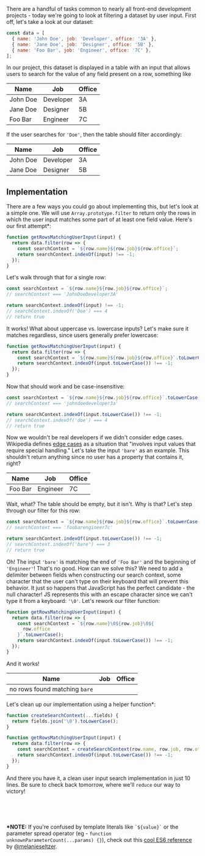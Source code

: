 There are a handful of tasks common to nearly all front-end development projects - today we're going
to look at filtering a dataset by user input. First off, let's take a look at our dataset:

```js
const data = [
  { name: 'John Doe', job: 'Developer', office: '3A' },
  { name: 'Jane Doe', job: 'Designer', office: '5B' },
  { name: 'Foo Bar', job: 'Engineer', office: '7C' },
];
```

In our project, this dataset is displayed in a table with an input that allows users to
search for the value of any field present on a row, something like

| Name     | Job       | Office |
| -------- | --------- | ------ |
| John Doe | Developer | 3A     |
| Jane Doe | Designer  | 5B     |
| Foo Bar  | Engineer  | 7C     |

If the user searches for `'Doe'`, then the table should filter accordingly:

| Name     | Job       | Office |
| -------- | --------- | ------ |
| John Doe | Developer | 3A     |
| Jane Doe | Designer  | 5B     |

## Implementation

There are a few ways you could go about implementing this, but let's look at a simple one. We will
use `Array.prototype.filter` to return only the rows in which the user input matches some part of at
least one field value. Here's our first attempt\*:

```js
function getRowsMatchingUserInput(input) {
  return data.filter(row => {
    const searchContext = `${row.name}${row.job}${row.office}`;
    return searchContext.indexOf(input) !== -1;
  });
}
```

Let's walk through that for a single row:

```js
const searchContext = `${row.name}${row.job}${row.office}`;
// searchContext === 'JohnDoeDeveloper3A'

return searchContext.indexOf(input) !== -1;
// searchContext.indexOf('Doe') === 4
// return true
```

It works! What about uppercase vs. lowercase inputs? Let's make sure it matches regardless, since
users generally prefer lowercase:

```js
function getRowsMatchingUserInput(input) {
  return data.filter(row => {
    const searchContext = `${row.name}${row.job}${row.office}`.toLowerCase();
    return searchContext.indexOf(input.toLowerCase()) !== -1;
  });
}
```

Now that should work and be case-insensitive:

```js
const searchContext = `${row.name}${row.job}${row.office}`.toLowerCase();
// searchContext === 'johndoedeveloper3a'

return searchContext.indexOf(input.toLowerCase()) !== -1;
// searchContext.indexOf('doe') === 4
// return true
```

Now we wouldn't be real developers if we didn't consider edge cases. Wikipedia defines
[edge cases](https://en.wikipedia.org/wiki/Edge_case) as a situation that "involves input
values that require special handling." Let's take the input `'bare'` as an example. This shouldn't
return anything since no user has a property that contains it, right?

| Name    | Job      | Office |
| ------- | -------- | ------ |
| Foo Bar | Engineer | 7C     |

Wait, what? The table should be empty, but it isn't. Why is that? Let's step through our filter for
this row:

```js
const searchContext = `${row.name}${row.job}${row.office}`.toLowerCase();
// searchContext === 'foobarengineer7c'

return searchContext.indexOf(input.toLowerCase()) !== -1;
// searchContext.indexOf('bare') === 3
// return true
```

Oh! The input `'bare'` is matching the end of `'Foo Bar'` and the beginning of `'Engineer'`! That's no
good. How can we solve this? We need to add a delimiter between fields when constructing our search
context, some character that the user can't type on their keyboard that will prevent this behavior.
It just so happens that JavaScript has the perfect candidate - the null character! JS represents this
with an escape character since we can't type it from a keyboard: `'\0'`. Let's rework our
filter function:

```js
function getRowsMatchingUserInput(input) {
  return data.filter(row => {
    const searchContext = `${row.name}\0${row.job}\0${
      row.office
    }`.toLowerCase();
    return searchContext.indexOf(input.toLowerCase()) !== -1;
  });
}
```

And it works!

| Name                          | Job | Office |
| ----------------------------- | --- | ------ |
| no rows found matching `bare` |

Let's clean up our implementation using a helper function\*:

```js
function createSearchContext(...fields) {
  return fields.join('\0').toLowerCase();
}

function getRowsMatchingUserInput(input) {
  return data.filter(row => {
    const searchContext = createSearchContext(row.name, row.job, row.office);
    return searchContext.indexOf(input.toLowerCase()) !== -1;
  });
}
```

And there you have it, a clean user input search implementation in just 10 lines. Be sure to check
back tomorrow, where we'll `reduce` our way to victory!

&nbsp;

&nbsp;

**\*NOTE:** If you're confused by template literals like <code>&#96;\${value}&#96;</code> or the parameter spread operator (eg - `function unknownParameterCount(...params) {}`), check out this
[cool ES6 reference](https://melanieseltzer.github.io/es6-all-the-things/) by
[@melanieseltzer](https://github.com/melanieseltzer).
